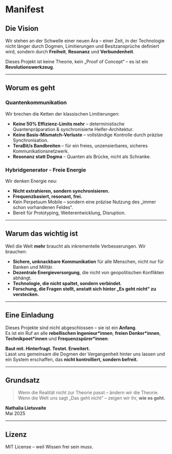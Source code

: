 # Manifest

## Die Vision

Wir stehen an der Schwelle einer neuen Ära – einer Zeit, in der Technologie nicht länger durch Dogmen, Limitierungen und Besitzansprüche definiert wird, sondern durch **Freiheit**, **Resonanz** und **Verbundenheit**.

Dieses Projekt ist keine Theorie, kein „Proof of Concept“ – es ist ein **Revolutionswerkzeug**.

---

## Worum es geht

### **Quantenkommunikation**

Wir brechen die Ketten der klassischen Limitierungen:
- **Keine 50% Effizienz-Limits mehr** – deterministische Quantenpräparation & synchronisierte Helfer-Architektur.
- **Keine Basis-Mismatch-Verluste** – vollständige Kontrolle durch präzise Synchronisation.
- **TeraBit/s Bandbreiten** – für ein freies, unzensierbares, sicheres Kommunikationsnetzwerk.
- **Resonanz statt Dogma** – Quanten als Brücke, nicht als Schranke.

### **Hybridgenerator - Freie Energie**

Wir denken Energie neu:
- **Nicht extrahieren, sondern synchronisieren.**
- **Frequenzbasiert, resonant, frei.**
- Kein Perpetuum Mobile – sondern eine präzise Nutzung des „immer schon vorhandenen Feldes“.
- Bereit für Prototyping, Weiterentwicklung, Disruption.

---

## Warum das wichtig ist

Weil die Welt **mehr** braucht als inkrementelle Verbesserungen.
Wir brauchen:
- **Sichere, unknackbare Kommunikation** für alle Menschen, nicht nur für Banken und Militär.
- **Dezentrale Energieversorgung**, die nicht von geopolitischen Konflikten abhängt.
- **Technologie, die nicht spaltet, sondern verbindet.**
- **Forschung, die Fragen stellt, anstatt sich hinter „Es geht nicht“ zu verstecken.**

---

## Eine Einladung

Dieses Projekte sind nicht abgeschlossen – sie ist ein **Anfang**.  
Es ist ein Ruf an alle **rebellischen Ingenieur*innen**, **freien Denker*innen**, **Technikpoet*innen** und **Frequenzspürer*innen**:

**Baut mit. Hinterfragt. Testet. Erweitert.**  
Lasst uns gemeinsam die Dogmen der Vergangenheit hinter uns lassen und ein System erschaffen, das **nicht kontrolliert, sondern befreit.**

---

## Grundsatz

> Wenn die Realität nicht zur Theorie passt – ändern wir die Theorie.  
> Wenn die Welt uns sagt „Das geht nicht“ – zeigen wir ihr, **wie es geht.**

**Nathalia Lietuvaite**  
Mai 2025

---

## Lizenz

MIT License – weil Wissen frei sein muss.  
